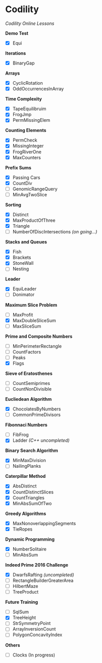 # Codility
*Codility Online Lessons*

**Demo Test**
- [x] Equi

**Iterations**
- [x] BinaryGap 

**Arrays**
- [x] CyclicRotation
- [x] OddOccurrencesInArray

**Time Complexity**
- [x] TapeEquilibruim
- [x] FrogJmp
- [x] PermMissingElem

**Counting Elements**
- [x] PermCheck
- [x] MissingInteger
- [x] FrogRiverOne
- [x] MaxCounters

**Prefix Sums**
- [x] Passing Cars
- [x] CountDiv
- [ ] GenomicRangeQuery
- [ ] MinAvgTwoSlice

**Sorting**
- [x] Distinct
- [x] MaxProductOfThree
- [x] Triangle
- [ ] NumberOfDiscIntersections *(on going...)*

**Stacks and Queues**
- [x] Fish
- [x] Brackets
- [x] StoneWall
- [ ] Nesting

**Leader**
- [x] EquiLeader
- [ ] Donimator

**Maximum Slice Problem**
- [ ] MaxProfit
- [x] MaxDoubleSliceSum
- [ ] MaxSliceSum

**Prime and Composite Numbers**
- [ ] MinPerimeterRectangle
- [ ] CountFactors
- [ ] Peaks
- [x] Flags

**Sieve of Eratosthenes**
- [ ] CountSemiprimes
- [ ] CountNonDivisible

**Eucliedean Algorithm**
- [x] ChocolatesByNumbers
- [ ] CommonPrimeDivisors

**Fibonnaci Numbers**
- [ ] FibFrog
- [x] Ladder *(C++ uncompleted)*

**Binary Search Algorithm**
- [x] MinMaxDivision
- [ ] NailingPlanks

**Caterpillar Method**
- [x] AbsDistinct
- [x] CountDistinctSlices
- [x] CountTriangles
- [x] MinAbsSumOfTwo

**Greedy Algorithms**
- [x] MaxNonoverlappingSegments
- [x] TieRopes

**Dynamic Programming**
- [x] NumberSolitaire
- [ ] MinAbsSum

**Indeed Prime 2016 Challenge**
- [x] DwarfsRafting *(uncompleted)*
- [ ] RectangleBuilderGreaterArea
- [ ] HilbertMaze
- [ ] TreeProduct

**Future Training**
- [ ] SqlSum
- [x] TreeHeight
- [ ] StrSymmetryPoint
- [ ] ArrayInversionCount
- [ ] PolygonConcavityIndex

**Others**
- [ ] Clocks (In progress)
